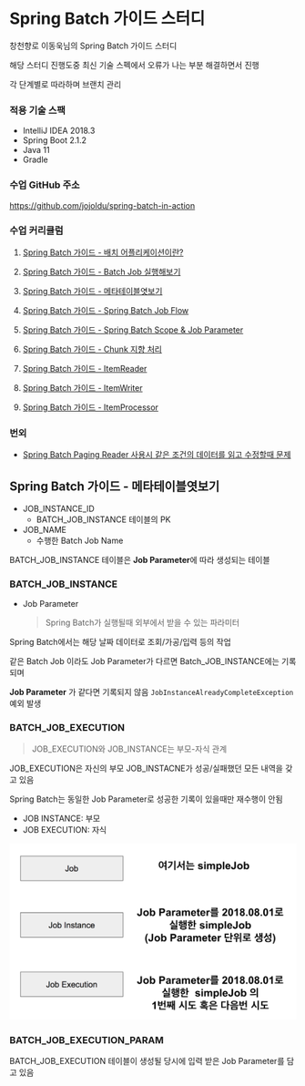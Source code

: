 # Spring Batch 가이드 스터디
창천향로 이동욱님의 Spring Batch 가이드 스터디  

해당 스터디 진행도중 최신 기술 스펙에서 오류가 나는 부분 해결하면서 진행

각 단계별로 따라하며 브랜치 관리


### 적용 기술 스팩
- IntelliJ IDEA 2018.3
- Spring Boot 2.1.2
- Java 11
- Gradle

### 수업 GitHub 주소
https://github.com/jojoldu/spring-batch-in-action

### 수업 커리큘럼
1. [Spring Batch 가이드 - 배치 어플리케이션이란?](https://jojoldu.tistory.com/324)

2. [Spring Batch 가이드 - Batch Job 실행해보기](https://jojoldu.tistory.com/325)
   
3. [Spring Batch 가이드 - 메타테이블엿보기](https://jojoldu.tistory.com/326)

4. [Spring Batch 가이드 - Spring Batch Job Flow](https://jojoldu.tistory.com/328)

5. [Spring Batch 가이드 - Spring Batch Scope & Job Parameter](https://jojoldu.tistory.com/330)

6. [Spring Batch 가이드 - Chunk 지향 처리](https://jojoldu.tistory.com/331)

7. [Spring Batch 가이드 - ItemReader](https://jojoldu.tistory.com/336)

8. [Spring Batch 가이드 - ItemWriter](https://jojoldu.tistory.com/339)

9. [Spring Batch 가이드 - ItemProcessor](https://jojoldu.tistory.com/347)

### 번외
- [Spring Batch Paging Reader 사용시 같은 조건의 데이터를 읽고 수정할때 문제](https://jojoldu.tistory.com/337)


## Spring Batch 가이드 - 메타테이블엿보기
- JOB_INSTANCE_ID
    - BATCH_JOB_INSTANCE 테이블의 PK
- JOB_NAME
    - 수행한 Batch Job Name

BATCH_JOB_INSTANCE 테이블은 **Job Parameter**에 따라 생성되는 테이블


### BATCH_JOB_INSTANCE
- Job Parameter
    > Spring Batch가 실행될때 외부에서 받을 수 있는 파라미터

Spring Batch에서는 해당 날짜 데이터로 조회/가공/입력 등의 작업

같은 Batch Job 이라도 Job Parameter가 다르면 Batch_JOB_INSTANCE에는 기록되며

**Job Parameter** 가 같다면 기록되지 않음
`JobInstanceAlreadyCompleteException` 예외 발생

### BATCH_JOB_EXECUTION
> JOB_EXECUTION와 JOB_INSTANCE는 부모-자식 관계  

JOB_EXECUTION은 자신의 부모 JOB_INSTACNE가 성공/실패했던 모든 내역을 갖고 있음

Spring Batch는 동일한 Job Parameter로 성공한 기록이 있을때만 재수행이 안됨

- JOB INSTANCE: 부모
- JOB EXECUTION: 자식

![image](img/2-1.png)


### BATCH_JOB_EXECUTION_PARAM
BATCH_JOB_EXECUTION 테이블이 생성될 당시에 입력 받은 Job Parameter를 담고 있음